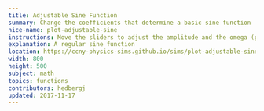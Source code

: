 ```yaml
---
title: Adjustable Sine Function
summary: Change the coefficients that determine a basic sine function
nice-name: plot-adjustable-sine
instructions: Move the sliders to adjust the amplitude and the omega (period).
explanation: A regular sine function
location: https://ccny-physics-sims.github.io/sims/plot-adjustable-sine/
width: 800
height: 500
subject: math
topics: functions
contributors: hedbergj
updated: 2017-11-17
---
```

